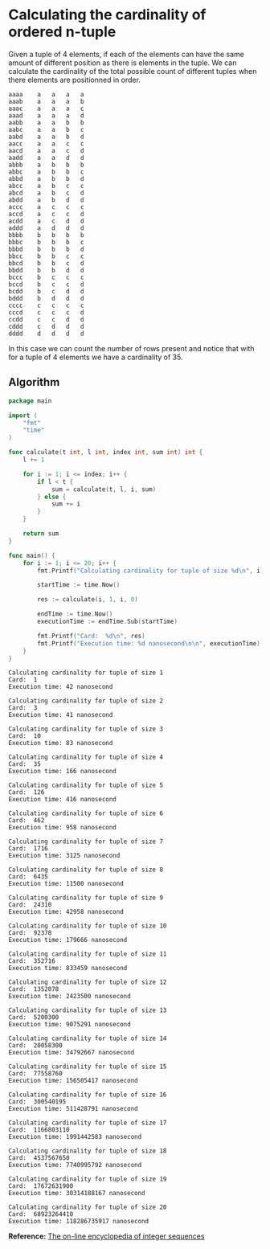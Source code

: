 # Calculating the cardinality of ordered n-tuple

Given a tuple of 4 elements, if each of the elements can have the same amount of different position as there is elements in the tuple. We can calculate the cardinality of the total possible count of different tuples when there elements are positionned in order.

```
aaaa	a	a	a	a
aaab	a	a	a	b
aaac	a	a	a	c
aaad	a	a	a	d
aabb	a	a	b	b
aabc	a	a	b	c
aabd	a	a	b	d
aacc	a	a	c	c
aacd	a	a	c	d
aadd	a	a	d	d
abbb	a	b	b	b
abbc	a	b	b	c
abbd	a	b	b	d
abcc	a	b	c	c
abcd	a	b	c	d
abdd	a	b	d	d
accc	a	c	c	c
accd	a	c	c	d
acdd	a	c	d	d
addd	a	d	d	d
bbbb	b	b	b	b
bbbc	b	b	b	c
bbbd	b	b	b	d
bbcc	b	b	c	c
bbcd	b	b	c	d
bbdd	b	b	d	d
bccc	b	c	c	c
bccd	b	c	c	d
bcdd	b	c	d	d
bddd	b	d	d	d
cccc	c	c	c	c
cccd	c	c	c	d
ccdd	c	c	d	d
cddd	c	d	d	d
dddd	d	d	d	d
```

In this case we can count the number of rows present and notice that with for a tuple of 4 elements we have a cardinality of 35.

## Algorithm

```go
package main

import (
	"fmt"
	"time"
)

func calculate(t int, l int, index int, sum int) int {
	l += 1

	for i := 1; i <= index; i++ {
		if l < t {
			sum = calculate(t, l, i, sum)
		} else {
			sum += i
		}
	}

	return sum
}

func main() {
	for i := 1; i <= 20; i++ {
		fmt.Printf("Calculating cardinality for tuple of size %d\n", i)

		startTime := time.Now()

		res := calculate(i, 1, i, 0)

		endTime := time.Now()
		executionTime := endTime.Sub(startTime)

		fmt.Printf("Card:  %d\n", res)
		fmt.Printf("Execution time: %d nanosecond\n\n", executionTime)
	}
}
```


```
Calculating cardinality for tuple of size 1
Card:  1
Execution time: 42 nanosecond

Calculating cardinality for tuple of size 2
Card:  3
Execution time: 41 nanosecond

Calculating cardinality for tuple of size 3
Card:  10
Execution time: 83 nanosecond

Calculating cardinality for tuple of size 4
Card:  35
Execution time: 166 nanosecond

Calculating cardinality for tuple of size 5
Card:  126
Execution time: 416 nanosecond

Calculating cardinality for tuple of size 6
Card:  462
Execution time: 958 nanosecond

Calculating cardinality for tuple of size 7
Card:  1716
Execution time: 3125 nanosecond

Calculating cardinality for tuple of size 8
Card:  6435
Execution time: 11500 nanosecond

Calculating cardinality for tuple of size 9
Card:  24310
Execution time: 42958 nanosecond

Calculating cardinality for tuple of size 10
Card:  92378
Execution time: 179666 nanosecond

Calculating cardinality for tuple of size 11
Card:  352716
Execution time: 833459 nanosecond

Calculating cardinality for tuple of size 12
Card:  1352078
Execution time: 2423500 nanosecond

Calculating cardinality for tuple of size 13
Card:  5200300
Execution time: 9075291 nanosecond

Calculating cardinality for tuple of size 14
Card:  20058300
Execution time: 34792667 nanosecond

Calculating cardinality for tuple of size 15
Card:  77558760
Execution time: 156505417 nanosecond

Calculating cardinality for tuple of size 16
Card:  300540195
Execution time: 511428791 nanosecond

Calculating cardinality for tuple of size 17
Card:  1166803110
Execution time: 1991442583 nanosecond

Calculating cardinality for tuple of size 18
Card:  4537567650
Execution time: 7740995792 nanosecond

Calculating cardinality for tuple of size 19
Card:  17672631900
Execution time: 30314188167 nanosecond

Calculating cardinality for tuple of size 20
Card:  68923264410
Execution time: 118286735917 nanosecond
```

**Reference:** [The on-line encyclopedia of integer sequences](https://oeis.org/A001700)
